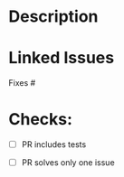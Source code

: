 <!--
Thanks for your contribution to Passage NFT Staking Dashboard
-->

# Description

<!--
Please Describe what this PR does
-->

# Linked Issues

<!-- A good place to link the PR to an issue -->

Fixes #

# Checks:

- [ ] PR includes tests
- [ ] PR solves only one issue


